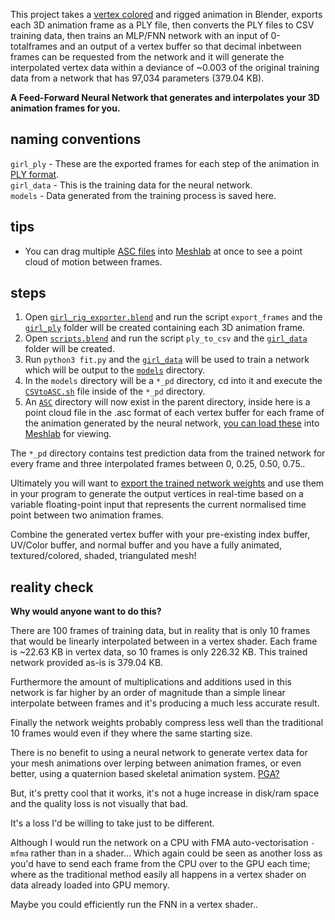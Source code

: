 This project takes a [vertex colored](https://github.com/VertexColor) and rigged animation in Blender, exports each 3D animation frame as a PLY file, then converts the PLY files to CSV training data, then trains an MLP/FNN network with an input of 0-totalframes and an output of a vertex buffer so that decimal inbetween frames can be requested from the network and it will generate the interpolated vertex data within a deviance of ~0.003 of the original training data from a network that has 97,034 parameters (379.04 KB).

**A Feed-Forward Neural Network that generates and interpolates your 3D animation frames for you.**

## naming conventions
`girl_ply` - These are the exported frames for each step of the animation in [PLY format](https://paulbourke.net/dataformats/ply/).\
`girl_data` - This is the training data for the neural network.\
`models` - Data generated from the training process is saved here.

## tips
- You can drag multiple [ASC files](models/ASC) into [Meshlab](https://www.meshlab.net/) at once to see a point cloud of motion between frames.

## steps
1. Open [`girl_rig_exporter.blend`](girl_rig_exporter.blend) and run the script `export_frames` and the [`girl_ply`](main/girl_ply) folder will be created containing each 3D animation frame.
2. Open [`scripts.blend`](scripts.blend) and run the script `ply_to_csv` and the [`girl_data`](main/girl_data) folder will be created.
3. Run `python3 fit.py` and the [`girl_data`](main/girl_data) will be used to train a network which will be output to the [`models`](models) directory.
4. In the `models` directory will be a `*_pd` directory, cd into it and execute the [`CSVtoASC.sh`](CSVtoASC.sh) file inside of the `*_pd` directory.
5. An [`ASC`](models/ASC) directory will now exist in the parent directory, inside here is a point cloud file in the .asc format of each vertex buffer
for each frame of the animation generated by the neural network, [you can load these](models/ASC) into [Meshlab](https://www.meshlab.net/) for viewing.

The `*_pd` directory contains test prediction data from the trained network for every frame and three interpolated frames between 0, 0.25, 0.50, 0.75..

Ultimately you will want to [export the trained network weights](models/girl_neural_tweening_layers.h) and use them in your program to generate the output vertices in real-time
based on a variable floating-point input that represents the current normalised time point between two animation frames.

Combine the generated vertex buffer with your pre-existing index buffer, UV/Color buffer, and normal buffer and you have a fully animated, textured/colored, shaded, triangulated mesh!

## reality check
**Why would anyone want to do this?**

There are 100 frames of training data, but in reality that is only 10 frames that would be linearly interpolated between in a vertex
shader. Each frame is ~22.63 KB in vertex data, so 10 frames is only 226.32 KB. This trained network provided as-is is 379.04 KB.

Furthermore the amount of multiplications and additions used in this network is far higher by an order of magnitude than a simple
linear interpolate between frames and it's producing a much less accurate result.

Finally the network weights probably compress less well than the traditional 10 frames would even if they where the same starting size.

There is no benefit to using a neural network to generate vertex data for your mesh animations over lerping between animation frames,
or even better, using a quaternion based skeletal animation system. [PGA?](https://enkimute.github.io/LookMaNoMatrices/)

But, it's pretty cool that it works, it's not a huge increase in disk/ram space and the quality loss is not visually that bad.

It's a loss I'd be willing to take just to be different.

Although I would run the network on a CPU with FMA auto-vectorisation `-mfma` rather than in a shader... Which again could be seen as another loss
as you'd have to send each frame from the CPU over to the GPU each time; where as the traditional method easily all happens in a vertex shader
on data already loaded into GPU memory.

Maybe you could efficiently run the FNN in a vertex shader..
